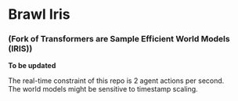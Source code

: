 # Brawl Iris
### (Fork of Transformers are Sample Efficient World Models (IRIS))

**To be updated**

The real-time constraint of this repo is 2 agent actions per second.  
The world models might be sensitive to timestamp scaling.